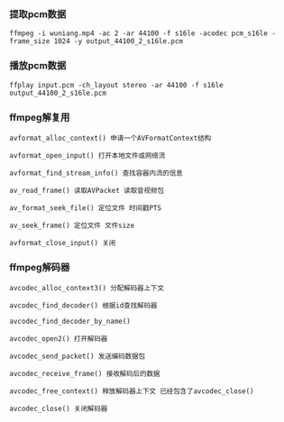 ### 提取pcm数据 
    ffmpeg -i wuniang.mp4 -ac 2 -ar 44100 -f s16le -acodec pcm_s16le -frame_size 1024 -y output_44100_2_s16le.pcm
### 播放pcm数据 
    ffplay input.pcm -ch_layout stereo -ar 44100 -f s16le output_44100_2_s16le.pcm

### ffmpeg解复用
    avformat_alloc_context() 申请一个AVFormatContext结构

    avformat_open_input() 打开本地文件或网络流

    avformat_find_stream_info() 查找容器内流的信息

    av_read_frame() 读取AVPacket 读取音视频包

    av_format_seek_file() 定位文件 时间戳PTS

    av_seek_frame() 定位文件 文件size

    avformat_close_input() 关闭

### ffmpeg解码器
    avcodec_alloc_context3() 分配解码器上下文 
    
    avcodec_find_decoder() 根据id查找解码器 

    avcodec_find_decoder_by_name()

    avcodec_open2() 打开解码器

    avcodec_send_packet() 发送编码数据包

    avcodec_receive_frame() 接收解码后的数据

    avcodec_free_context() 释放解码器上下文 已经包含了avcodec_close()

    avcodec_close() 关闭解码器 
